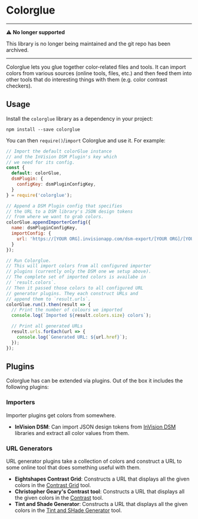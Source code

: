 # Colorglue

---

⚠️ **No longer supported**

This library is no longer being maintained and the git repo has been archived.

---

Colorglue lets you glue together color-related files and tools. It can import colors from various sources (online tools, files, etc.) and then feed them into other tools that do interesting things with them (e.g. color contrast checkers).

## Usage
Install the `colorglue` library as a dependency in your project:

```
npm install --save colorglue
```

You can then `require()`/`import` Colorglue and use it. For example:

```js
// Import the default colorGlue instance
// and the InVision DSM Plugin's key which
// we need for its config.
const {
  default: colorGlue,
  dsmPlugin: {
    configKey: dsmPluginConfigKey,
  }
} = require('colorglue');

// Append a DSM Plugin config that specifies
// the URL to a DSM library's JSON design tokens
// from where we want to grab colors.
colorGlue.appendImporterConfig({
  name: dsmPluginConfigKey,
  importConfig: {
    url: 'https://[YOUR ORG].invisionapp.com/dsm-export/[YOUR ORG]/[YOUR LIB]/style-data.json?exportFormat=list,lookup&key=[YOUR KEY]',
  }
});

// Run Colorglue.
// This will import colors from all configured importer
// plugins (currently only the DSM one we setup above).
// The complete set of imported colors is availabe in
// `result.colors`.
// Then it passed those colors to all configured URL
// generator plugins. They each construct URLs and
// append them to `result.urls`.
colorGlue.run().then(result => {
  // Print the number of colours we imported
  console.log(`Imported ${result.colors.size} colors`);

  // Print all generated URLs
  result.urls.forEach(url => {
    console.log(`Generated URL: ${url.href}`);
  });
});
```


## Plugins
Colorglue has can be extended via plugins. Out of the box it includes the following plugins:

### Importers
Importer plugins get colors from somewhere.

* **InVision DSM**: Can import JSON design tokens from [InVision DSM](https://www.invisionapp.com/design-system-manager) libraries and extract all color values from them.


### URL Generators
URL generator plugins take a collection of colors and construct a URL to some online tool that does something useful with them.

* **Eightshapes Contrast Grid**: Constructs a URL that displays all the given colors in the [Contrast Grid](https://contrast-grid.eightshapes.com/) tool.
* **Christopher Geary's Contrast tool**: Constructs a URL that displays all the given colors in the [Contrast](https://contrast.crgeary.com/) tool.
* **Tint and Shade Generator**: Constructs a URL that displays all the given colors in the [Tint and SHade Generator](https://maketintsandshades.com/) tool.
